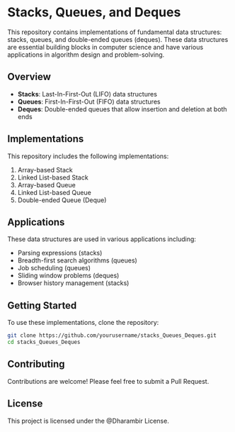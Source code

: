 # Stacks, Queues, and Deques

This repository contains implementations of fundamental data structures: stacks, queues, and double-ended queues (deques). These data structures are essential building blocks in computer science and have various applications in algorithm design and problem-solving.

## Overview

- **Stacks**: Last-In-First-Out (LIFO) data structures
- **Queues**: First-In-First-Out (FIFO) data structures
- **Deques**: Double-ended queues that allow insertion and deletion at both ends

## Implementations

This repository includes the following implementations:

1. Array-based Stack
2. Linked List-based Stack
3. Array-based Queue
4. Linked List-based Queue
5. Double-ended Queue (Deque)

## Applications

These data structures are used in various applications including:

- Parsing expressions (stacks)
- Breadth-first search algorithms (queues)
- Job scheduling (queues)
- Sliding window problems (deques)
- Browser history management (stacks)

## Getting Started

To use these implementations, clone the repository:

```bash
git clone https://github.com/yourusername/stacks_Queues_Deques.git
cd stacks_Queues_Deques
```

## Contributing

Contributions are welcome! Please feel free to submit a Pull Request.

## License

This project is licensed under the @Dharambir License.